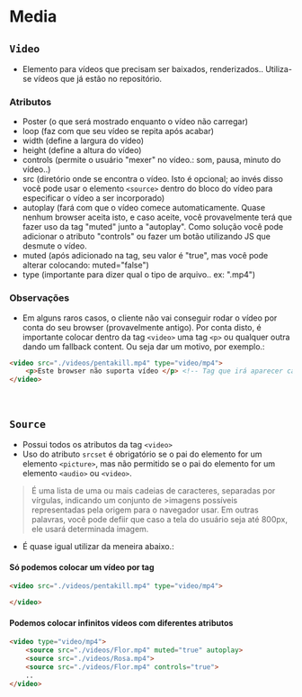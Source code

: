 # Media


## <code>Video</code>
* Elemento para vídeos que precisam ser baixados, renderizados.. Utiliza-se vídeos que já estão no repositório. 


### Atributos
* Poster (o que será mostrado enquanto o vídeo não carregar)
* loop (faz com que seu vídeo se repita após acabar)
* width (define a largura do vídeo)
* height (define a altura do vídeo) 
* controls (permite o usuário "mexer" no vídeo.: som, pausa, minuto do vídeo..)
* src (diretório onde se encontra o vídeo. Isto é opcional; ao invés disso você pode usar o elemento <code>&lt;source&gt;</code> dentro do bloco do vídeo para especificar o vídeo a ser incorporado)
* autoplay (fará com que o vídeo comece automaticamente. Quase nenhum browser aceita isto, e caso aceite, você provavelmente terá que fazer uso da tag "muted" junto a "autoplay". Como solução você pode adicionar o atributo "controls" ou fazer um botão utilizando JS que desmute o vídeo.
* muted (após adicionado na tag, seu valor é "true", mas você pode alterar colocando: muted="false")
* type (importante para dizer qual o tipo de arquivo.. ex: ".mp4")

### Observações

* Em alguns raros casos, o cliente não vai conseguir rodar o vídeo por conta do seu browser (provavelmente antigo). Por conta disto, é importante colocar dentro da tag <code>&lt;video&gt;</code> uma tag <code>&lt;p&gt;</code> ou qualquer outra dando um fallback content. Ou seja dar um motivo, por exemplo.:
```html
<video src="./videos/pentakill.mp4" type="video/mp4">
    <p>Este browser não suporta vídeo </p> <!-- Tag que irá aparecer caso o vídeo não seja carregado-->
</video> 
```

</br> 

## <code>Source</code>

* Possui todos os atributos da tag <code>&lt;video&gt;</code>
* Uso do atributo <code>srcset</code> é obrigatório se o pai do elemento for um elemento <code>&lt;picture&gt;</code>, mas não permitido se o pai do elemento for um elemento <code>&lt;audio&gt;</code> ou <code>&lt;video&gt;</code>.
> É uma lista de uma ou mais cadeias de caracteres, separadas por vírgulas, indicando um conjunto de >imagens possíveis representadas pela origem para o navegador usar. Em outras palavras, você pode defiir que caso a tela do usuário seja até 800px, ele usará determinada imagem.
* É quase igual utilizar da meneira abaixo.:

#### Só podemos colocar um vídeo por tag
```html
<video src="./videos/pentakill.mp4" type="video/mp4"> 

</video> 
```

#### Podemos colocar infinitos vídeos com diferentes atributos
```html
<video type="video/mp4"> 
    <source src="./videos/Flor.mp4" muted="true" autoplay>
    <source src="./videos/Rosa.mp4">
    <source src="./videos/Flor.mp4" controls="true">
    ..
</video> 
```